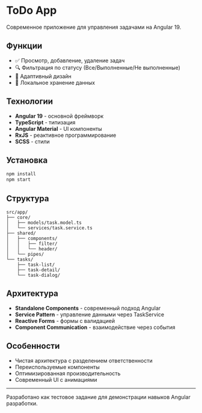 # ToDo App

Современное приложение для управления задачами на Angular 19.

## Функции

- ✅ Просмотр, добавление, удаление задач
- 🔍 Фильтрация по статусу (Все/Выполненные/Не выполненные)
- 📱 Адаптивный дизайн
- 💾 Локальное хранение данных

## Технологии

- **Angular 19** - основной фреймворк
- **TypeScript** - типизация
- **Angular Material** - UI компоненты
- **RxJS** - реактивное программирование
- **SCSS** - стили

## Установка

```bash
npm install
npm start
```


## Структура

```
src/app/
├── core/
│   ├── models/task.model.ts
│   └── services/task.service.ts
├── shared/
│   ├── components/
│   │   ├── filter/
│   │   └── header/
│   └── pipes/
└── tasks/
    ├── task-list/
    ├── task-detail/
    └── task-dialog/
```

## Архитектура
- **Standalone Components** - современный подход Angular
- **Service Pattern** - управление данными через TaskService
- **Reactive Forms** - формы с валидацией
- **Component Communication** - взаимодействие через события

## Особенности

- Чистая архитектура с разделением ответственности
- Переиспользуемые компоненты
- Оптимизированная производительность
- Современный UI с анимациями

---

Разработано как тестовое задание для демонстрации навыков Angular разработки.
